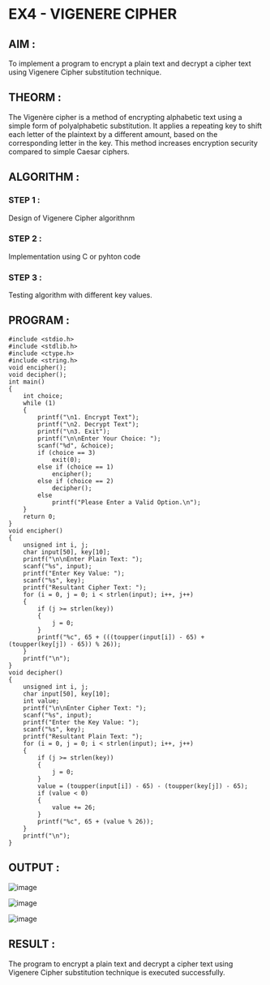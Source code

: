 # EX4 - VIGENERE CIPHER
## AIM :
To implement a program to encrypt a plain text and decrypt a cipher text using Vigenere Cipher substitution technique.
## THEORM :
The Vigenère cipher is a method of encrypting alphabetic text using a simple form of polyalphabetic substitution. It applies a repeating key to shift each letter of the plaintext by a different amount, based on the corresponding letter in the key. This method increases encryption security compared to simple Caesar ciphers.
## ALGORITHM :
### STEP 1 :
Design of Vigenere Cipher algorithnm

### STEP 2 :
Implementation using C or pyhton code

### STEP 3 :
Testing algorithm with different key values.


## PROGRAM :
```
#include <stdio.h>
#include <stdlib.h>  
#include <ctype.h>  
#include <string.h>  
void encipher();
void decipher();
int main() 
{
    int choice;
    while (1) 
    {
        printf("\n1. Encrypt Text");
        printf("\n2. Decrypt Text");
        printf("\n3. Exit");
        printf("\n\nEnter Your Choice: ");
        scanf("%d", &choice);
        if (choice == 3)
            exit(0);
        else if (choice == 1)
            encipher();
        else if (choice == 2)
            decipher();
        else
            printf("Please Enter a Valid Option.\n");
    }
    return 0; 
}
void encipher() 
{
    unsigned int i, j;
    char input[50], key[10];
    printf("\n\nEnter Plain Text: ");
    scanf("%s", input); 
    printf("Enter Key Value: ");
    scanf("%s", key);
    printf("Resultant Cipher Text: ");
    for (i = 0, j = 0; i < strlen(input); i++, j++) 
    {
        if (j >= strlen(key)) 
        {
            j = 0;
        }
        printf("%c", 65 + (((toupper(input[i]) - 65) + (toupper(key[j]) - 65)) % 26));
    }
    printf("\n");
}
void decipher() 
{
    unsigned int i, j;
    char input[50], key[10];
    int value;
    printf("\n\nEnter Cipher Text: ");
    scanf("%s", input); 
    printf("Enter the Key Value: ");
    scanf("%s", key);
    printf("Resultant Plain Text: ");
    for (i = 0, j = 0; i < strlen(input); i++, j++) 
    {
        if (j >= strlen(key)) 
        {
            j = 0;
        }
        value = (toupper(input[i]) - 65) - (toupper(key[j]) - 65);
        if (value < 0) 
        {
            value += 26;  
        }
        printf("%c", 65 + (value % 26));
    }
    printf("\n"); 
}
```

## OUTPUT :

![image](https://github.com/user-attachments/assets/6937de7e-e313-4464-ba9b-fb3079acae81)



![image](https://github.com/user-attachments/assets/c52c6e42-dd00-4f29-8022-df21242ba61b)




![image](https://github.com/user-attachments/assets/0536d5eb-3cda-4efc-8ddd-9585e1dc5dd2)



## RESULT :
The program to encrypt a plain text and decrypt a cipher text using Vigenere Cipher substitution technique is executed successfully.
